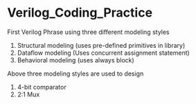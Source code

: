 # Verilog_Coding_Practice

First Verilog Phrase using three different modeling styles
1. Structural modeling (uses pre-defined primitives in library)
2. Dataflow modeling (Uses concurrent assignment statement)
3. Behavioral modeling (uses always block)

Above three modeling styles are used to design
1. 4-bit comparator
2. 2:1 Mux
